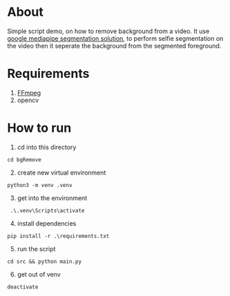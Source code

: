 # About

Simple script demo, on how to remove background from a video.
It use [google mediapipe segmentation solution](https://developers.google.com/mediapipe/solutions/vision/image_segmenter#configurations_options), to perform selfie segmentation on the video
then it seperate the background from the segmented foreground.

# Requirements

1. [FFmpeg](https://www.ffmpeg.org/download.html)
2. opencv

# How to run

1. cd into this directory

```
cd bgRemove
```

2. create new virtual environment

```
python3 -m venv .venv
```

3. get into the environment

```
 .\.venv\Scripts\activate
```

4. install dependencies

```
pip install -r .\requirements.txt
```

5. run the script

```
cd src && python main.py
```

6. get out of venv

```
deactivate
```
